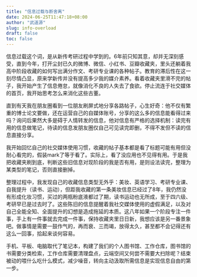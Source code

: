 ```yaml
---
title: "信息过载与断舍离"
date: 2024-06-25T11:47:18+08:00
author: "武道源"
slug: info-overload
draft: false
toc: false
---
```


信息过载这个词，是从新传考研过程中学到的。6年前只知其意，却并无深刻感受，直到今年，打开尘封已久的微博、微信、小红书、豆瓣收藏夹，里头还躺着我高中阶段收藏的如何写出满分作文、考研专业课的各种帖子。教育的滞后性在这一刻尽情凸显，原来学新传并没有提高多少我的媒介素养。看着收藏夹里滑不完的帖子，我开始产生了信息倦怠，就像消化不良的人失去了食欲。停止流连于社交媒体的首页，我开始思考怎么来消化这些古董。

直到有天我在朋友圈看到一位朋友刷屏式地分享各路帖子，心生好奇：他不仅有繁重的博士论文要做，还在运营自己的自媒体账号，分享的这么多的信息能看得过来吗？询问后果然大多是碍于人情转发的信息，他对信息有严格的选择机制：读完有用的信息做笔记，待读的信息发朋友圈仅自己可见读完即删，不得不发但不读的信息直接分享。

我开始回忆自己的社交媒体使用习惯，收藏的帖子基本都是看了标题可能有用但没耐心看完的，假装mark了等于看了。实际上，看了没应用也不见得有用。于是我把收藏夹刷到底，判断这些旧信息对现阶段的我是否有用，是则设法读完，整理为某类型的笔记，否则直接删掉。

整理过程中，我发现自己的收藏信息类型无外乎：美妆、英语学习、考研专业课、自我提升（读书、运动），但距我收藏的第一条美妆信息已经过了8年，我仍然没有形成化妆习惯，买过的两瓶粉底液都过了期，读书运动也无所成，至于四六级、考研早已是过去时了。这些陈旧的信息提醒着我社交媒体使用的虚假满足，以及对自己全能全知、全面提升的幻想是造成拖延的本质。这八年如果一个阶段专注一件事，手上有一件事就去完成一件事，保持收藏夹里日日新，我想应该是另一番景象吧。做事情是需要一鼓作气的，再而衰、三而竭，放得太久，甚至都不会记得还有这么一回事，拾起来谈何容易。

手机、平板、电脑取代了笔记本，构建了我们的个人图书馆、工作仓库，图书馆的书需要分类检索，工作仓库需要清理盘点，云端空间又何尝不需要大扫除呢？结束被动的喂什么吃什么模式，减少噪音，转向主动汲取所需信息是实现信息自由的第一步。
